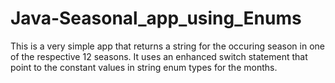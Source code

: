 # Java-Seasonal_app_using_Enums
This is a very simple app that returns a string for the occuring season in one of the respective 12 seasons. It uses an enhanced switch statement that point to
the constant values in string enum types for the months.
